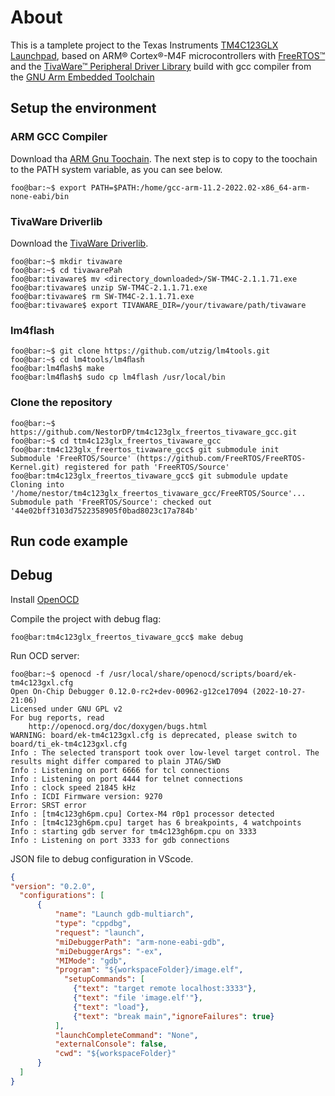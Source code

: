 # About
This is a tamplete project to the
Texas Instruments [TM4C123GLX Launchpad](http://www.ti.com/tool/ek-tm4c123gxl), based on ARM&#xae; Cortex&#xae;-M4F microcontrollers with [FreeRTOS&#x2122;](http://www.freertos.org/) and the [TivaWare&#x2122; Peripheral Driver Library](https://www.ti.com/lit/ug/spmu298e/spmu298e.pdf?ts=1667346399713&ref_url=https%253A%252F%252Fwww.ti.com%252Fproduct%252FTM4C123GH6PM) build with gcc compiler from the [GNU Arm Embedded Toolchain](https://developer.arm.com/downloads/-/gnu-rm)


## Setup the environment

### ARM GCC Compiler

Download tha [ARM Gnu Toochain](https://developer.arm.com/downloads/-/arm-gnu-toolchain-downloads). The next step is to copy to the toochain to the PATH system variable, as you can see below.

```console
foo@bar:~$ export PATH=$PATH:/home/gcc-arm-11.2-2022.02-x86_64-arm-none-eabi/bin
  ```

### TivaWare Driverlib

Download the [TivaWare Driverlib](https://www.ti.com/tool/SW-TM4C).

  ```console
foo@bar:~$ mkdir tivaware
foo@bar:~$ cd tivawarePah
foo@bar:tivaware$ mv <directory_downloaded>/SW-TM4C-2.1.1.71.exe
foo@bar:tivaware$ unzip SW-TM4C-2.1.1.71.exe
foo@bar:tivaware$ rm SW-TM4C-2.1.1.71.exe
foo@bar:tivaware$ export TIVAWARE_DIR=/your/tivaware/path/tivaware
```

### lm4flash

```console
foo@bar:~$ git clone https://github.com/utzig/lm4tools.git
foo@bar:~$ cd lm4tools/lm4ﬂash
foo@bar:lm4ﬂash$ make
foo@bar:lm4ﬂash$ sudo cp lm4flash /usr/local/bin
```

### Clone the repository

```console
foo@bar:~$ https://github.com/NestorDP/tm4c123glx_freertos_tivaware_gcc.git
foo@bar:~$ cd ttm4c123glx_freertos_tivaware_gcc
foo@bar:tm4c123glx_freertos_tivaware_gcc$ git submodule init
Submodule 'FreeRTOS/Source' (https://github.com/FreeRTOS/FreeRTOS-Kernel.git) registered for path 'FreeRTOS/Source'
foo@bar:tm4c123glx_freertos_tivaware_gcc$ git submodule update
Cloning into '/home/nestor/tm4c123glx_freertos_tivaware_gcc/FreeRTOS/Source'...
Submodule path 'FreeRTOS/Source': checked out '44e02bff3103d7522358905f0bad8023c17a784b'
```

## Run code example

## Debug
Install [OpenOCD](https://openocd.org/pages/getting-openocd.html)

Compile the project with debug flag:
```console
foo@bar:tm4c123glx_freertos_tivaware_gcc$ make debug
```

Run OCD server:
```console
foo@bar:~$ openocd -f /usr/local/share/openocd/scripts/board/ek-tm4c123gxl.cfg
Open On-Chip Debugger 0.12.0-rc2+dev-00962-g12ce17094 (2022-10-27-21:06)
Licensed under GNU GPL v2
For bug reports, read
	http://openocd.org/doc/doxygen/bugs.html
WARNING: board/ek-tm4c123gxl.cfg is deprecated, please switch to board/ti_ek-tm4c123gxl.cfg
Info : The selected transport took over low-level target control. The results might differ compared to plain JTAG/SWD
Info : Listening on port 6666 for tcl connections
Info : Listening on port 4444 for telnet connections
Info : clock speed 21845 kHz
Info : ICDI Firmware version: 9270
Error: SRST error
Info : [tm4c123gh6pm.cpu] Cortex-M4 r0p1 processor detected
Info : [tm4c123gh6pm.cpu] target has 6 breakpoints, 4 watchpoints
Info : starting gdb server for tm4c123gh6pm.cpu on 3333
Info : Listening on port 3333 for gdb connections
```

 JSON file to debug configuration in VScode.
```json
{
"version": "0.2.0",
  "configurations": [
      {
          "name": "Launch gdb-multiarch",
          "type": "cppdbg",
          "request": "launch",
          "miDebuggerPath": "arm-none-eabi-gdb",
          "miDebuggerArgs": "-ex",
          "MIMode": "gdb",
          "program": "${workspaceFolder}/image.elf",
            "setupCommands": [
              {"text": "target remote localhost:3333"},
              {"text": "file 'image.elf'"},
              {"text": "load"},
              {"text": "break main","ignoreFailures": true}
          ],
          "launchCompleteCommand": "None",
          "externalConsole": false,
          "cwd": "${workspaceFolder}"
      }
  ]
}
```
